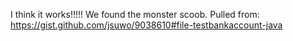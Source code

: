 I think it works!!!!! We found the monster scoob. Pulled from: https://gist.github.com/jsuwo/9038610#file-testbankaccount-java
